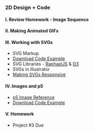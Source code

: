 ### 2D Design + Code

#### I. Review Homework - Image Sequence

#### II. Making Animated GIFs
	
#### III. Working with SVGs
* SVG Markup
* [Download Code Example](https://dl.dropboxusercontent.com/u/9648298/SVG_Basic.zip)
* SVG Libraries - [RaphaelJS](http://dmitrybaranovskiy.github.io/raphael/) & [D3](https://d3js.org/)
* SVGs in Illustrator
* [Making SVGs Responsive](http://thenewcode.com/744/Making-SVG-Responsive)

#### IV. Images and p5
* [p5 Image Reference](http://p5js.org/reference/)
* [Download Code Example](https://dl.dropboxusercontent.com/u/9648298/Images_with_p5.zip)

#### V. Homework
* Project #3 Due 